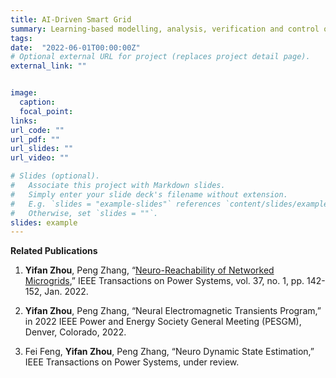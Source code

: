 ```yaml
---
title: AI-Driven Smart Grid
summary: Learning-based modelling, analysis, verification and control of power systems with renewables.
tags:
date:  "2022-06-01T00:00:00Z"
# Optional external URL for project (replaces project detail page).
external_link: ""


image:
  caption:  
  focal_point:  
links:
url_code: ""
url_pdf: ""
url_slides: ""
url_video: ""

# Slides (optional).
#   Associate this project with Markdown slides.
#   Simply enter your slide deck's filename without extension.
#   E.g. `slides = "example-slides"` references `content/slides/example-slides.md`.
#   Otherwise, set `slides = ""`.
slides: example
---
```


**Related Publications**

1. **Yifan Zhou**, Peng Zhang, “[Neuro-Reachability of Networked Microgrids](https://yifanzhou.info/publication/neuro-reachability-of-networked-microgrids/),” IEEE Transactions on Power Systems, vol. 37, no. 1, pp. 142-152, Jan. 2022.

2. **Yifan Zhou**, Peng Zhang, “Neural Electromagnetic Transients Program,” in 2022 IEEE Power and Energy Society General Meeting (PESGM), Denver, Colorado, 2022.

3. Fei Feng, **Yifan Zhou**, Peng Zhang, “Neuro Dynamic State Estimation,” IEEE Transactions on Power Systems, under review.
